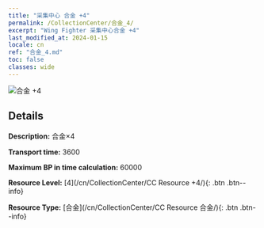 ```yaml
---
title: "采集中心 合金 +4"
permalink: /CollectionCenter/合金_4/
excerpt: "Wing Fighter 采集中心合金 +4"
last_modified_at: 2024-01-15
locale: cn
ref: "合金_4.md"
toc: false
classes: wide
---
```



![合金 +4](/images/cc/CC_合金_4.png)

## Details

  **Description:** 合金×4

  **Transport time:** 3600

  **Maximum BP in time calculation:** 60000

  **Resource Level:** [4](/cn/CollectionCenter/CC Resource +4/){: .btn .btn--info}

  **Resource Type:** [合金](/cn/CollectionCenter/CC Resource 合金/){: .btn .btn--info}

